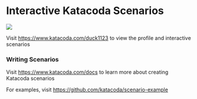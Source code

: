 # Interactive Katacoda Scenarios

[![](http://shields.katacoda.com/katacoda/duck1123/count.svg)](https://www.katacoda.com/duck1123 "Get your profile on Katacoda.com")

Visit https://www.katacoda.com/duck1123 to view the profile and interactive scenarios

### Writing Scenarios
Visit https://www.katacoda.com/docs to learn more about creating Katacoda scenarios

For examples, visit https://github.com/katacoda/scenario-example
